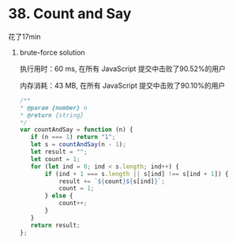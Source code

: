 # 38. Count and Say

花了17min

1. brute-force solution
   
    执行用时：60 ms, 在所有 JavaScript 提交中击败了90.52%的用户

    内存消耗：43 MB, 在所有 JavaScript 提交中击败了90.10%的用户

    ```js
    /**
    * @param {number} n
    * @return {string}
    */
   var countAndSay = function (n) {
       if (n === 1) return "1";
       let s = countAndSay(n - 1);
       let result = "";
       let count = 1;
       for (let ind = 0; ind < s.length; ind++) {
           if (ind + 1 === s.length || s[ind] !== s[ind + 1]) {
               result += `${count}${s[ind]}`;
               count = 1;
           } else {
               count++;
           }
       }
       return result;
   };

    ```
